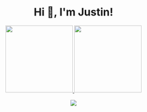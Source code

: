 <h1 align="center">Hi 👋, I'm Justin!</h1>
<div align="center">
  <a href="https://github.com/car1kappa">
  <img height="180em" src="https://github-readme-stats.vercel.app/api?username=car1kappa&show_icons=true&theme=dark&include_all_commits=true&count_private=true"/>
  <img height="180em" src="https://github-readme-stats.vercel.app/api/top-langs/?username=car1kappa&layout=compact&langs_count=7&theme=dark"/>
</div>
<br>
<div align ="center"> 
  <a href = "mailto:justindujun@gmail.com"><img src="https://img.shields.io/badge/-Gmail-%23333?style=for-the-badge&logo=gmail&logoColor=white" target="_blank"></a>
</div>
